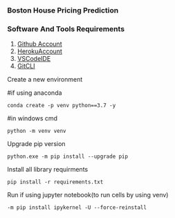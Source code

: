 ### Boston House Pricing Prediction

### Software And Tools Requirements

1. [Github Account](https://github.com)
2. [HerokuAccount](https://heroku.com)
3. [VSCodeIDE](https://code.visualstudio.com/)
4. [GitCLI](https://git-scm.com/book/en/v2/Getting-Started-The-Command-Line)

Create a new environment

#if using anaconda
```
conda create -p venv python==3.7 -y
```
#in windows cmd
```
python -m venv venv
```
Upgrade pip version
```
python.exe -m pip install --upgrade pip
```
Install all library requirments
```
pip install -r requirements.txt
```
Run if using jupyter notebook(to run cells by using venv)
```
-m pip install ipykernel -U --force-reinstall
```

